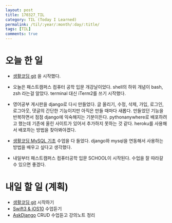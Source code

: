 ```yaml
---
layout: post
title: 170327_TIL
category: TIL (Today I Learned)
permalink: /til/:year/:month/:day/:title/
tags: [TIL]
comments: true
---
```

# 오늘 한 일
- [생활코딩 git](https://opentutorials.org/module/2676) 을 시작했다.
- 오늘은 패스트캠퍼스 컴퓨터 공학 입문 개강날이었다. shell의 하위 개념이 bash, zsh 라는걸 알았다. terminal 대신 iTerm2를 쓰기 시작했다.

- 영어공부 게시판을 django로 다시 만들었다. 글 올리기, 수정, 삭제, 가입, 로그인, 로그아웃, 댓글의 간단한 기능이지만 아직은 만들 때마다 새롭다. 만들었던 기능을 반복하면서 점점 django에 익숙해지는 기분이든다. pythonanywhere로 배포하려고 했는데 기존에 올린 사이트가 있어서 추가하지 못하는 것 같다. heroku를 사용해서 배포하는 방법을 찾아봐야겠다.
- [생활코딩 MySQL 기초](https://opentutorials.org/course/195) 수업을 다 들었다. django와 mysql을 연동해서 사용하는 방법을 배우고 싶다고 생각했다.
- 내일부터 패스트캠퍼스 컴퓨터공학 입문 SCHOOL이 시작된다. 수업을 잘 따라갈 수 있으면 좋겠다.

# 내일 할 일 (계획)
- [생활코딩 git](https://opentutorials.org/module/2676) 시작하기
- [Swift3 & iOS10](https://www.inflearn.com/course/swift3-%EC%8A%A4%EC%9C%84%ED%94%84%ED%8A%B8-ios-%EA%B0%9C%EB%B0%9C-%EA%B0%95%EC%A2%8C/) 수업듣기
- [AskDjango](https://nomade.kr/vod/django/) CRUD 수업듣고 강의노트 정리

